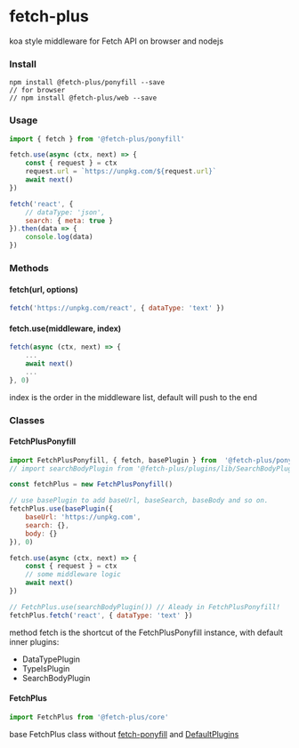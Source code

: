 # fetch-plus

koa style middleware for Fetch API on browser and nodejs

### Install

```
npm install @fetch-plus/ponyfill --save
// for browser
// npm install @fetch-plus/web --save
```

### Usage

```js
import { fetch } from '@fetch-plus/ponyfill'

fetch.use(async (ctx, next) => {
	const { request } = ctx
	request.url = `https://unpkg.com/${request.url}`
	await next()
})

fetch('react', { 
	// dataType: 'json',
	search: { meta: true }
}).then(data => {
	console.log(data)
})

```

### Methods

#### fetch(url, options)
```js
fetch('https://unpkg.com/react', { dataType: 'text' })
```

#### fetch.use(middleware, index)
```js
fetch(async (ctx, next) => {
	...
	await next()
	...
}, 0)
```
index is the order in the middleware list, default will push to the end

### Classes

#### FetchPlusPonyfill
```js
import FetchPlusPonyfill, { fetch, basePlugin } from  '@fetch-plus/ponyfill'
// import searchBodyPlugin from '@fetch-plus/plugins/lib/SearchBodyPlugin'

const fetchPlus = new FetchPlusPonyfill()

// use basePlugin to add baseUrl, baseSearch, baseBody and so on.
fetchPlus.use(basePlugin({
	baseUrl: 'https://unpkg.com',
	search: {},
	body: {}
}), 0)

fetch.use(async (ctx, next) => {
	const { request } = ctx
	// some middleware logic
	await next()
})

// FetchPlus.use(searchBodyPlugin()) // Aleady in FetchPlusPonyfill!
fetchPlus.fetch('react', { dataType: 'text' })
```
method fetch is the shortcut of the FetchPlusPonyfill instance, with default inner plugins:
- DataTypePlugin
- TypeIsPlugin
- SearchBodyPlugin

#### FetchPlus
```js
import FetchPlus from '@fetch-plus/core'
```
base FetchPlus class without [fetch-ponyfill](https://github.com/qubyte/fetch-ponyfill) and [DefaultPlugins](https://github.com/touwaka/fetch-plus/blob/master/packages/plugins/src/DefaultPlugins.js)



